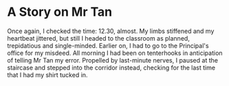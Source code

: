 # A Story on Mr Tan

Once again, I checked the time: 12.30, almost. My limbs stiffened and my heartbeat jittered, but still I headed to the classroom  as planned, trepidatious and single-minded. Earlier on, I had to go to the Principal's office for my misdeed. All morning I had been on tenterhooks in anticipation of telling Mr Tan my error. Propelled by last-minute nerves, I paused at the staircase and stepped into the corridor instead, checking for the last time that I had my shirt tucked in.
